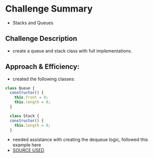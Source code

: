 # Challenge Summary

- Stacks and Queues

## Challenge Description

- create a queue and stack class with full implementations.

## Approach & Efficiency:

- created the following classes:

```javascript
class Queue {
  constructor() {
    this.front = 0;
    this.length = 0;
  }

  class Stack {
  constructor() {
    this.length = 0;
  }
```

- needed assistance with creating the dequeue logic, followed this example here
- [SOURCE USED](https://medium.com/@mayashavin/ds-queue-implementation-in-js-21ea5914c428)
